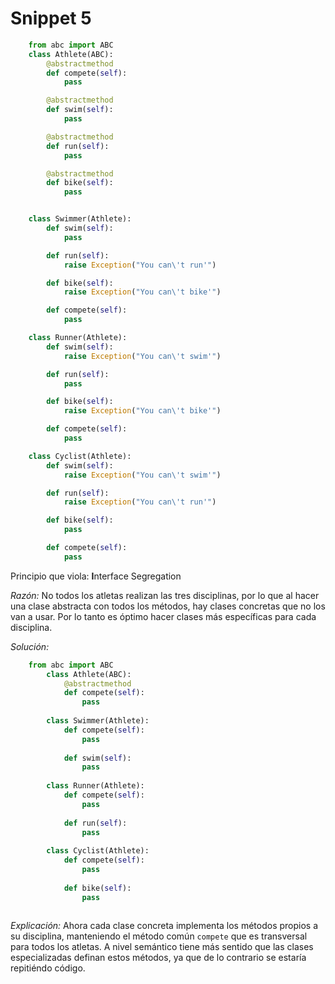 # Snippet 5
```python
    from abc import ABC
    class Athlete(ABC):
        @abstractmethod
        def compete(self):
            pass

        @abstractmethod
        def swim(self):
            pass

        @abstractmethod
        def run(self):
            pass

        @abstractmethod
        def bike(self):
            pass


    class Swimmer(Athlete):
        def swim(self):
            pass

        def run(self):
            raise Exception("You can\'t run'")

        def bike(self):
            raise Exception("You can\'t bike'")

        def compete(self):
            pass

    class Runner(Athlete):
        def swim(self):
            raise Exception("You can\'t swim'")

        def run(self):
            pass

        def bike(self):
            raise Exception("You can\'t bike'")

        def compete(self):
            pass

    class Cyclist(Athlete):
        def swim(self):
            raise Exception("You can\'t swim'")

        def run(self):
            raise Exception("You can\'t run'")

        def bike(self):
            pass

        def compete(self):
            pass
```


Principio que viola:
**I**nterface Segregation

_Razón:_ No todos los atletas realizan las tres disciplinas, por lo que al hacer una clase abstracta con todos los métodos, hay clases concretas que no los van a usar. Por lo tanto es óptimo hacer clases más específicas para cada disciplina.

_Solución:_

```python
    from abc import ABC
        class Athlete(ABC):
            @abstractmethod
            def compete(self):
                pass
        
        class Swimmer(Athlete):
            def compete(self):
                pass
            
            def swim(self):
                pass
            
        class Runner(Athlete):
            def compete(self):
                pass
            
            def run(self):
                pass
            
        class Cyclist(Athlete):
            def compete(self):
                pass
            
            def bike(self):
                pass
        

```

_Explicación:_ Ahora cada clase concreta implementa los métodos propios a su disciplina, manteniendo el método común `compete` que es transversal para todos los atletas. A nivel semántico tiene más sentido que las clases especializadas definan estos métodos, ya que de lo contrario se estaría repitiéndo código.